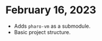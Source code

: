 February 16, 2023
===================================

* Adds `pharo-vm` as a submodule.
* Basic project structure.